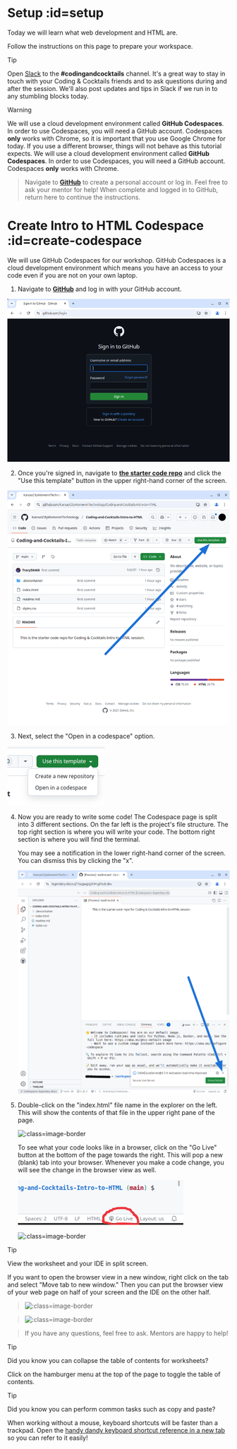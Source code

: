 # Setup :id=setup

Today we will learn what web development and HTML are.

Follow the instructions on this page to prepare your workspace.

> [!TIP]
> Open [Slack](http://kcwit.slack.com/) to the **#codingandcocktails** channel. It's a great way to stay in touch with your Coding & Cocktails friends and to ask questions during and after the session. We'll also post updates and tips in Slack if we run in to any stumbling blocks today.

> [!WARNING]
> We will use a cloud development environment called **GitHub Codespaces**. In order to use Codespaces, you will need a GitHub account. Codespaces **only** works with Chrome, so it is important that you use Google Chrome for today. If you use a different browser, things will not behave as this tutorial expects.
> We will use a cloud development environment called **GitHub Codespaces**. In order to use Codespaces, you will need a GitHub account. Codespaces **only** works with Chrome.

> Navigate to [**GitHub**](https://github.com) to create a personal account or log in. Feel free to ask your mentor for help! When complete and logged in to GitHub, return here to continue the instructions.

# Create Intro to HTML Codespace :id=create-codespace

We will use GitHub Codespaces for our workshop. GitHub Codespaces is a cloud development environment which means you have an access to your code even if you are not on your own laptop.

1. Navigate to [**GitHub**](https://github.com/login) and log in with your GitHub account.

![](./images/github_login.png ":class=image-border")

2. Once you're signed in, navigate to [**the starter code repo**](https://github.com/KansasCityWomeninTechnology/Coding-and-Cocktails-Intro-to-HTML) and click the "Use this template" button in the upper right-hand corner of the screen.

![](./images/intro_repo_page.png ":class=image-border")

3. Next, select the "Open in a codespace" option.

![](./images/open_in_codespace.png ":class=image-border")

4. Now you are ready to write some code! The Codespace page is split into 3 different sections. On the far left is the project's file structure. The top right section is where you will write your code. The bottom right section is where you will find the terminal.

    You may see a notification in the lower right-hand corner of the screen. You can dismiss this by clicking the "x".

    ![](./images/LiveServer_notification.png ":class=image-border")

5. Double-click on the "index.html" file name in the explorer on the left. This will show the contents of that file in the upper right pane of the page.

    ![](.images/index_html.png ":class=image-border")

    To see what your code looks like in a browser, click on the "Go Live" button at the bottom of the page towards the right. This will pop a new (blank) tab into your browser. Whenever you make a code change, you will see the change in the browser view as well.

    ![](./images/go_live.png ":class=image-border")

    ![](.images/blank_page.png ":class=image-border")

> [!TIP]
> View the worksheet and your IDE in split screen.
>
> If you want to open the browser view in a new window, right click on the tab and select "Move tab to new window." Then you can put the browser view of your web page on half of your screen and the IDE on the other half.

> ![](.images/move_to_new_window.png ":class=image-border")

> ![](.images/side_by_side.png ":class=image-border")

> If you have any questions, feel free to ask. Mentors are happy to help!

> [!TIP]
> Did you know you can collapse the table of contents for worksheets?
>
> Click on the hamburger menu at the top of the page to toggle the table of contents.

> [!TIP]
> Did you know you can perform common tasks such as copy and paste?
>
> When working without a mouse, keyboard shortcuts will be faster than a trackpad. Open the [handy dandy keyboard shortcut reference in a new tab](/html/references/ ":target=_blank") so you can refer to it easily!
